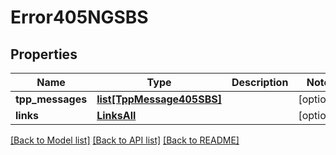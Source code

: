 # Error405NGSBS

## Properties
Name | Type | Description | Notes
------------ | ------------- | ------------- | -------------
**tpp_messages** | [**list[TppMessage405SBS]**](TppMessage405SBS.md) |  | [optional] 
**links** | [**LinksAll**](LinksAll.md) |  | [optional] 

[[Back to Model list]](../README.md#documentation-for-models) [[Back to API list]](../README.md#documentation-for-api-endpoints) [[Back to README]](../README.md)

